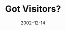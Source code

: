 ---
layout: message
category: message
series: "Got Christmas?"
title: "Got Visitors?"
date: 2002-12-14
audio-description: "Delve into the key staples of the Christmas story."
audio: "http://s3.amazonaws.com/crossroadsaudiomessages/Got Visitors Dec14.mp3"
audio-title: "Got Visitors?"
audio-duration: "37:46"
---